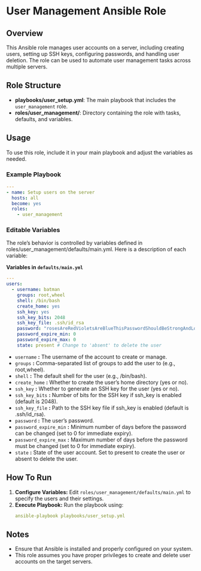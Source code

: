 # User Management Ansible Role

## Overview

This Ansible role manages user accounts on a server, including creating users, setting up SSH keys, configuring passwords, and handling user deletion. The role can be used to automate user management tasks across multiple servers.

## Role Structure

- **playbooks/user_setup.yml**: The main playbook that includes the `user_management` role.
- **roles/user_management/**: Directory containing the role with tasks, defaults, and variables.

## Usage

To use this role, include it in your main playbook and adjust the variables as needed.

### Example Playbook

```yaml
---
- name: Setup users on the server
  hosts: all
  become: yes
  roles:
    - user_management
```

### Editable Variables

The role’s behavior is controlled by variables defined in roles/user_management/defaults/main.yml. Here is a description of each variable:

**Variables in `defaults/main.yml`**

```yaml
---
users:
  - username: batman
    groups: root,wheel
    shell: /bin/bash
    create_home: yes
    ssh_key: yes
    ssh_key_bits: 2048
    ssh_key_file: .ssh/id_rsa
    password: "rosesAreRedVioletsAreBlueThisPasswordShouldBeStrongAndLongToo"
    password_expire_min: 0
    password_expire_max: 0
    state: present # Change to 'absent' to delete the user
```

- `username` **:** The username of the account to create or manage.
- `groups` **:** Comma-separated list of groups to add the user to (e.g., root,wheel).
- `shell` **:** The default shell for the user (e.g., /bin/bash).
- `create_home` **:** Whether to create the user’s home directory (yes or no).
- `ssh_key` **:** Whether to generate an SSH key for the user (yes or no).
- `ssh_key_bits` **:** Number of bits for the SSH key if ssh_key is enabled (default is 2048).
- `ssh_key_file` **:** Path to the SSH key file if ssh_key is enabled (default is .ssh/id_rsa).
- `password` **:** The user’s password.
- `password_expire_min` **:** Minimum number of days before the password can be changed (set to 0 for immediate expiry).
- `password_expire_max` **:** Maximum number of days before the password must be changed (set to 0 for immediate expiry).
- `state` **:** State of the user account. Set to present to create the user or absent to delete the user.

## How To Run

1. **Configure Variables:** Edit `roles/user_management/defaults/main.yml` to specify the users and their settings.
2. **Execute Playbook:** Run the playbook using:
    ```yaml
    ansible-playbook playbooks/user_setup.yml
    ```

## Notes

- Ensure that Ansible is installed and properly configured on your system.
- This role assumes you have proper privileges to create and delete user accounts on the target servers.